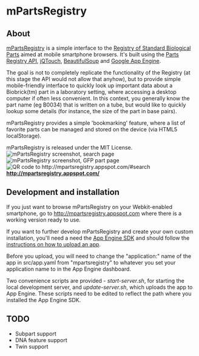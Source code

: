 mPartsRegistry
=============

About
-----
<a href="http://mpartsregistry.appspot.com/">mPartsRegistry</a> is a simple interface to the <a href="http://partsregistry.org/">Registry of Standard Biological Parts</a> aimed
at mobile smartphone browsers. It's built using the <a href="http://partsregistry.org/Registry_API">Parts Registry API</a>, 
<a href="http://jqtouch.com/">jQTouch</a>, <a href="http://www.crummy.com/software/BeautifulSoup/">BeautifulSoup</a> and 
<a href="http://code.google.com/appengine/">Google App Engine</a>.

The goal is not to completely replicate the functionality of the Registry (at this stage
the API would not allow that anyhow), but to provide simple mobile-friendly interface to 
quickly look up important data about a Biobrick(tm) part in a laboratory setting, 
where accessing a desktop computer if often less convenient. 
In this context, you generally know the part name (eg B0034) that is written on a tube, 
but would like to quickly lookup some details (for instance, the size of the part in 
base pairs).

mPartsRegistry provides a simple 'bookmarking' feature, where a list of favorite parts can be
managed and stored on the device (via HTML5 localStorage).

mPartsRegistry is released under the MIT License. 
<br/>
 <img src="http://mpartsregistry.appspot.com/img/screenshot1.png" alt="mPartsRegistry screenshot, search page"/>
<br/> 
 <img src="http://mpartsregistry.appspot.com/img/screenshot2.png" alt="mPartsRegistry screenshot, GFP part page"/>
<br/> 
 <img src="http://mpartsregistry.appspot.com/img/QR_code.png" alt="QR code to http://mpartsregistry.appspot.com/#search"/>
<br/>
 **http://mpartsregistry.appspot.com/**
<br/>

Development and installation
----------------------------
If you just want to browse mPartsRegistry on your Webkit-enabled smartphone, 
go to <a href="http://mpartsregistry.appspot.com">http://mpartsregistry.appspot.com</a>
where there is a working version ready to use.

If you want to further develop mPartsRegistry and create your own custom installation, 
you'll need a need the 
<a href="http://code.google.com/appengine/downloads.html">App Engine SDK</a> and 
should follow the 
<a href="http://code.google.com/appengine/docs/python/gettingstarted/uploading.html">instructions on how to upload an app</a>.

Before you upload, you will need to change the "application:" name of the app in src/app.yaml 
from "mpartsregistry" to whatever you set your application name to in the App Engine dashboard.

Two convenience scripts are provided - *start-server.sh*, for starting the local development server, 
and *update-server.sh*, which uploads the app to App Engine. These scripts need to be edited to
reflect the path where you installed the App Engine SDK.

TODO
----
* Subpart support
* DNA feature support
* Twin support
